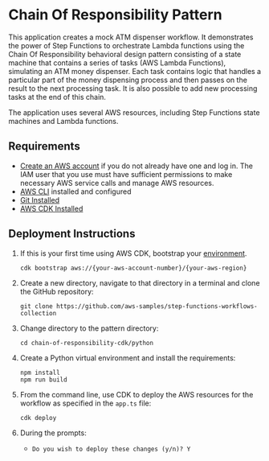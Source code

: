 # Chain Of Responsibility Pattern

This application creates a mock ATM dispenser workflow. It demonstrates the power of Step Functions to orchestrate Lambda functions using the Chain Of Responsibility behavioral design pattern consisting of a state machine that contains a series of tasks (AWS Lambda Functions), simulating an ATM money dispenser. Each task contains logic that handles a particular part of the money dispensing process and then passes on the result to the next processing task. It is also possible to add new processing tasks at the end of this chain.

The application uses several AWS resources, including Step Functions state machines and Lambda functions.

## Requirements

* [Create an AWS account](https://portal.aws.amazon.com/gp/aws/developer/registration/index.html) if you do not already have one and log in. The IAM user that you use must have sufficient permissions to make necessary AWS service calls and manage AWS resources.
* [AWS CLI](https://docs.aws.amazon.com/cli/latest/userguide/install-cliv2.html) installed and configured
* [Git Installed](https://git-scm.com/book/en/v2/Getting-Started-Installing-Git)
* [AWS CDK Installed](https://docs.aws.amazon.com/cdk/v2/guide/getting_started.html#getting_started_install)

## Deployment Instructions

1. If this is your first time using AWS CDK, bootstrap your [environment](https://docs.aws.amazon.com/cdk/v2/guide/getting_started.html#getting_started_bootstrap).
    ```
    cdk bootstrap aws://{your-aws-account-number}/{your-aws-region}
    ```

2. Create a new directory, navigate to that directory in a terminal and clone the GitHub repository:
    ``` 
    git clone https://github.com/aws-samples/step-functions-workflows-collection
    ```
3. Change directory to the pattern directory:
    ```
    cd chain-of-responsibility-cdk/python
    ```
4. Create a Python virtual environment and install the requirements:
    ```
    npm install
    npm run build
    ```
5. From the command line, use CDK to deploy the AWS resources for the workflow as specified in the ```app.ts``` file:
    ```
    cdk deploy
    ```
6. During the prompts:
    * ```Do you wish to deploy these changes (y/n)? Y ```